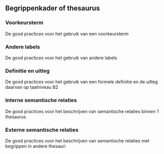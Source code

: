 ## Begrippenkader of thesaurus 
### Voorkeursterm
De good practices voor het gebruik van een voorkeursterm
### Andere labels
De good practices voor het gebruik van andere labels
### Definitie en uitleg
De good practices voor het gebruik van een formele definitie en de uitleg daarvan op taalniveau B2
### Interne semantische relaties
De good practices voor het beschrijven van semantische relaties binnen 1 thesaurus
### Externe semantische relaties
De good practices voor het beschrijven van semantische relaties met begrippen in andere thesauri
